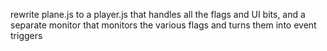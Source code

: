 rewrite plane.js to a player.js that handles all the flags and UI bits, and a separate monitor that monitors the various flags and turns them into event triggers